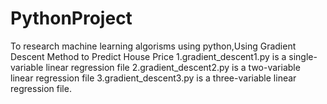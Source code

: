 # PythonProject
To research machine learning algorisms using python,Using Gradient Descent Method to Predict House Price
1.gradient_descent1.py is a single-variable linear regression file
2.gradient_descent2.py is a two-variable linear regression file
3.gradient_descent3.py is a three-variable linear regression file.
